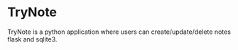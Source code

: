 # TryNote
TryNote is a python application where users can create/update/delete notes flask and sqlite3.
